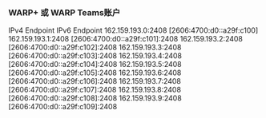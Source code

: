 ### WARP+ 或 WARP Teams账户
IPv4 Endpoint	        IPv6 Endpoint
162.159.193.0:2408	[2606:4700:d0::a29f:c100]
162.159.193.1:2408	[2606:4700:d0::a29f:c101]:2408
162.159.193.2:2408	[2606:4700:d0::a29f:c102]:2408
162.159.193.3:2408	[2606:4700:d0::a29f:c103]:2408
162.159.193.4:2408	[2606:4700:d0::a29f:c104]:2408
162.159.193.5:2408	[2606:4700:d0::a29f:c105]:2408
162.159.193.6:2408	[2606:4700:d0::a29f:c106]:2408
162.159.193.7:2408	[2606:4700:d0::a29f:c107]:2408
162.159.193.8:2408	[2606:4700:d0::a29f:c108]:2408
162.159.193.9:2408	[2606:4700:d0::a29f:c109]:2408
